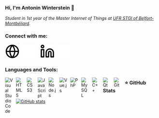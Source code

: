 ### Hi, I'm Antonin Winterstein 👋

*Student in 1st year of the Master Internet of Things at [UFR STGI of Belfort-Montbéliard](https://stgi.univ-fcomte.fr/).*

### Connect with me:

[![img_contact](./img/globe-light.svg)](https://antoninwinterstein.com/#gh-light-mode-only)
[![img_contact](./img/globe-dark.svg)](https://antoninwinterstein.com/#gh-dark-mode-only)
&nbsp;&nbsp;
[![img_contact](./img/linkedin-light.svg)](https://www.linkedin.com/in/antonin-winterstein-9b5478175/#gh-light-mode-only)
[![img_contact](./img/linkedin-dark.svg)](https://www.linkedin.com/in/antonin-winterstein-9b5478175/#gh-dark-mode-only)

### Languages and Tools:

[<img align="left" alt="Visual Studio Code" width="26px" src="https://cdn.jsdelivr.net/gh/devicons/devicon/icons/vscode/vscode-original.svg" style="padding-right:10px;" />][website]
[<img align="left" alt="HTML5" width="26px" src="https://cdn.jsdelivr.net/gh/devicons/devicon/icons/html5/html5-original.svg" style="padding-right:10px;" />][website]
[<img align="left" alt="CSS3" width="26px" src="https://cdn.jsdelivr.net/gh/devicons/devicon/icons/css3/css3-original.svg" style="padding-right:10px;" />][website]
[<img align="left" alt="JavaScript" width="26px" src="https://cdn.jsdelivr.net/gh/devicons/devicon/icons/javascript/javascript-original.svg" style="padding-right:10px;" />][website]
[<img align="left" alt="Node.js" width="26px" src="https://cdn.jsdelivr.net/gh/devicons/devicon/icons/nodejs/nodejs-original.svg" style="padding-right:10px;" />][website]
[<img align="left" alt="Vue.js" width="26px" src="https://cdn.jsdelivr.net/gh/devicons/devicon/icons/vuejs/vuejs-original.svg" style="padding-right:10px;" />][website]
[<img align="left" alt="PhP" width="26px" src="https://cdn.jsdelivr.net/gh/devicons/devicon/icons/php/php-original.svg" style="padding-right:10px;" />][website]
[<img align="left" alt="MySQL" width="26px" src="https://cdn.jsdelivr.net/gh/devicons/devicon/icons/mysql/mysql-original.svg" style="padding-right:10px;" />][website]
[<img align="left" alt="C++" width="26px" src="https://cdn.jsdelivr.net/gh/devicons/devicon/icons/cplusplus/cplusplus-original.svg" style="padding-right:10px;" />][website]
[<img align="left" alt="Qt" width="26px" src="https://cdn.jsdelivr.net/gh/devicons/devicon/icons/qt/qt-original.svg" style="padding-right:10px;" />][website]
[<img align="left" alt="Git" width="26px" src="https://cdn.jsdelivr.net/gh/devicons/devicon/icons/git/git-original.svg" style="padding-right:10px;" />][website]

### ⭐ GitHub Stats

[![GitHub stats](https://github-readme-stats.vercel.app/api?username=Antonin-Winterstein&show_icons=true&hide_border=false&title_color=3B1F94f&icon_color=FFE500&bg_color=09131B&text_color=ffffff&border_color=0c1a25)](https://github.com/anuraghazra/github-readme-stats)

[website]: https://antoninwinterstein.com/
